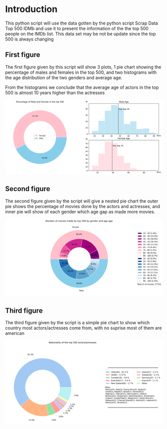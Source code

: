 # Introduction
This python script will use the data gotten by the python script Scrap Data Top 500 IDMb and use it to present the information of the the top 500 people on the IMDb list. This data set may be not be update since the top 500 is always changing

## First figure
The first figure given by this script will show 3 plots, 1 pie chart showing the percentage of males and females in the top 500, and two histograms with the age distribution of the two genders and average age.

From the histograms we conclude that the average age of actors in the top 500 is almost 10 years higher than the actresses

![Gender_Age](https://github.com/avlis-MMO/Data-Analyses/blob/main/Cleaning_Visualization_Top_500_IMDb/images/Gender_Age.png?raw=true)

## Second figure
The second figure given by the script will give a nested pie chart the outer pie shows the percentage of movies done by the actors and actresses, and inner pie will show of each gender which age gap as made more movies.

![Movies](https://github.com/avlis-MMO/Data-Analyses/blob/main/Cleaning_Visualization_Top_500_IMDb/images/Movies.png?raw=true)

## Third figure
The third figure given by the script is a simple pie chart to show which country most actors/actresses come from, with no suprise most of them are american

![Nat](https://github.com/avlis-MMO/Data-Analyses/blob/main/Cleaning_Visualization_Top_500_IMDb/images/Nat.png?raw=true)
